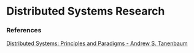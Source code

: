 # Distributed Systems Research

### References 

[Distributed Systems: Principles and Paradigms - Andrew S. Tanenbaum](https://www.amazon.com/Distributed-Systems-Principles-Paradigms-2nd/dp/8120334981)
